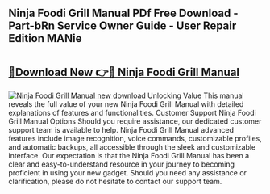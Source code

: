 ## Ninja Foodi Grill Manual PDf Free Download - Part-bRn Service Owner Guide - User Repair Edition MANie

# <h2><a href="http://bc1090.oget.top/?id=Ninja+Foodi+Grill+Manual">🔗Download New 👉🔴 Ninja Foodi Grill Manual</a></h2>

[![Ninja Foodi Grill Manual new download](https://i.imgur.com/5g1atiW.png)](http://bc1090.oget.top/?id=Ninja+Foodi+Grill+Manual)
Unlocking Value This manual reveals the full value of your new Ninja Foodi Grill Manual with detailed explanations of features and functionalities. Customer Support Ninja Foodi Grill Manual Options Should you require assistance, our dedicated customer support team is available to help. Ninja Foodi Grill Manual advanced features include image recognition, voice commands, customizable profiles, and automatic backups, all accessible through the sleek and customizable interface. Our expectation is that the Ninja Foodi Grill Manual has been a clear and easy-to-understand resource in your journey to becoming proficient in using your new gadget. Should you need any assistance or clarification, please do not hesitate to contact our support team.
